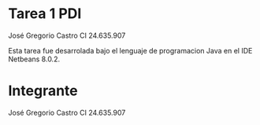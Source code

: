 # Tarea 1 PDI

José Gregorio Castro
CI 24.635.907

Esta tarea fue desarrolada bajo el lenguaje de programacion Java en el IDE Netbeans 8.0.2.

# Integrante
José Gregorio Castro
CI 24.635.907
